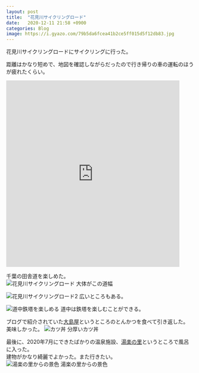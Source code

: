 ```yaml
---
layout: post
title:  "花見川サイクリングロード"
date:   2020-12-11 21:58 +0900
categories: Blog
image: https://i.gyazo.com/79b5da6fcea41b2ce5ff015d5f12db83.jpg
---
```

花見川サイクリングロードにサイクリングに行った。


距離はかなり短めで、地図を確認しながらだったので行き帰りの車の運転のほうが疲れたくらい。  
<iframe src='https://connect.garmin.com/modern/activity/embed/5940596906' title='花見川サイクリングロードから大島屋' width='465' height='500' frameborder='0'></iframe>


千葉の田舎道を楽しめた。  
![花見川サイクリングロード](https://i.gyazo.com/79b5da6fcea41b2ce5ff015d5f12db83.jpg)
大体がこの道幅<br />


![花見川サイクリングロード2](https://i.gyazo.com/04f598693570749afb763b5fd8fdaef6.jpg)
広いところもある。<br />


![道中鉄塔を楽しめる](https://i.gyazo.com/c56640f908172225facac62efe602188.jpg)
道中は鉄塔を楽しむことができる。<br />


ブログで紹介されていた[大島屋](https://goo.gl/maps/QPZn8Ro5eCaw2Phx9)というところのとんかつを食べて引き返した。  
美味しかった。
![カツ丼](https://gyazo.com/306b18397f16c375d9c0881b73554031)
分厚いカツ丼<br />


最後に、2020年7月にできたばかりの温泉施設、[湯楽の里](https://www.yurakirari.com/makuhari/)というところで風呂に入った。  
建物がかなり綺麗でよかった。また行きたい。  
![湯楽の里からの景色](https://i.gyazo.com/01db911cdee63ab430d099e52617ddfe.jpg)
湯楽の里からの景色